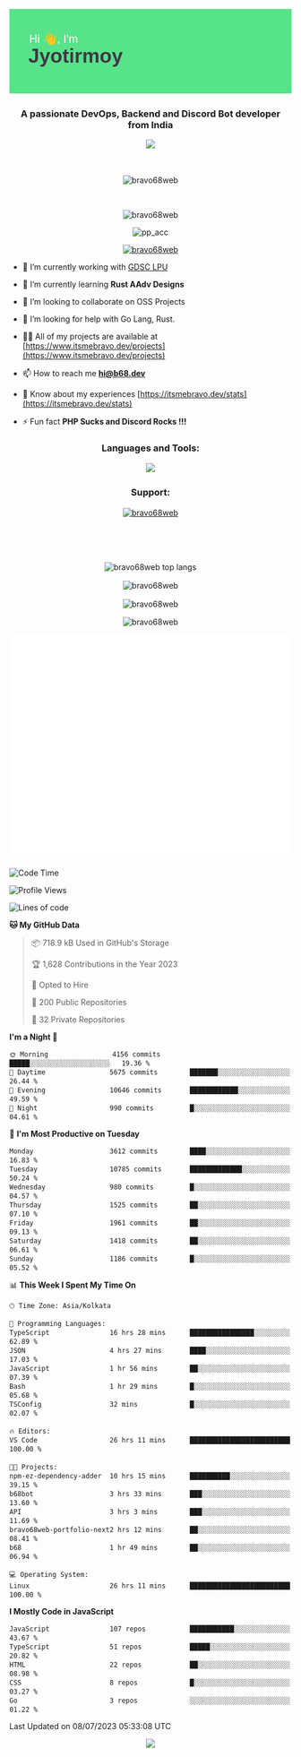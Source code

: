 <p align="center"><img src="header.png"></p>
<h3 align="center">A passionate DevOps, Backend and Discord Bot developer from India</h3>

<p align="center"><a href="https://discord.com/users/457039372009865226"><img src="https://lanyard-profile-readme.vercel.app/api/457039372009865226"></a></p>
                           
<br>
<p align="center"> <img src="https://komarev.com/ghpvc/?username=bravo68web&label=Profile%20views&color=0e75b6&style=flat" alt="bravo68web" /> </p>
<br>


<p align="center"><img src="https://github-profile-trophy.vercel.app/?username=bravo68web&theme=discord&column=3&row=2" alt="bravo68web" /> </p>
<p align="center"><img src="https://osu-embed.b68dev.xyz/pp_acc" alt="pp_acc" /> </p>

<p align="center"> <a href="https://twitter.com/bravo68web" target="blank"><img src="https://img.shields.io/twitter/follow/bravo68web?logo=twitter&style=for-the-badge" alt="bravo68web" /></a> </p>

- 🔭 I’m currently working with [GDSC LPU](https://gdsclpu.live/)

- 🌱 I’m currently learning **Rust AAdv Designs**

- 👯 I’m looking to collaborate on OSS Projects

- 🤝 I’m looking for help with Go Lang, Rust.

- 👨‍💻 All of my projects are available at [https://www.itsmebravo.dev/projects](https://www.itsmebravo.dev/projects)

<!-- - 💬 Ask me about **DF Techs** -->

- 📫 How to reach me **hi@b68.dev**

- 📄 Know about my experiences [https://itsmebravo.dev/stats](https://itsmebravo.dev/stats)

- ⚡ Fun fact **PHP Sucks and Discord Rocks !!!**

<h3 align="center">Languages and Tools:</h3>
<p align="center"> 
<img src="https://skillicons.dev/icons?i=aws,bash,c,cs,cpp,cloudflare,css,dart,devto,discord,bots,docker,electron,ember,emotion,express,fastapi,figma,firebase,flask,gcp,git,github,githubactions,go,gitlab,graphql,heroku,html,ai,ipfs,js,jest,linux,md,mastodon,mongodb,neovim,netlify,nextjs,nginx,nodejs,postgres,postman,powershell,py,react,redis,regex,replit,rocket,rust,sqlite,mysql,stackoverflow,styledcomponents,supabase,sentry,solidity,svg,tailwind,tauri,twitter,ts,unity,v,vercel,vim,vite,wasm,webpack,workers&perline=8&theme=dark" />
</p>

<h3 align="center">Support:</h3>
<p align="center"><a href="https://www.buymeacoffee.com/bravo68web"> <img align="center" src="https://cdn.buymeacoffee.com/buttons/v2/default-yellow.png" height="50" width="210" alt="bravo68web" /></a></p><br><br>
<br>

<p align="center"> <img align="center" src="https://github-readme-stats-sync.vercel.app/api/top-langs?username=bravo68web&count_private=true&show_icons=true&theme=radical&border_radius=10&&langs_count=10&layout=compact" alt="bravo68web top langs" /></p>

<p align="center"> <img align="center" src="https://github-readme-stats-sync.vercel.app/api?username=bravo68web&count_private=true&show_icons=true&theme=radical&border_radius=10" alt="bravo68web" /></p>

<p align="center"> <img align="center" src="https://github-readme-streak-stats.herokuapp.com?user=bravo68web&theme=dracula&hide_border=true" alt="bravo68web" /></p>

<p align="center"> <img align="center" src="https://github-readme-stats-sync.vercel.app/api/wakatime?username=bravo68web&count_private=true&show_icons=true&theme=aura_dark&border_radius=10&&langs_count=10&layout=compact&range=last_7_days" alt="bravo68web" /></p>

<p align="center"><img src="https://raw.githubusercontent.com/BRAVO68WEB/BRAVO68WEB/master/github-metrics.svg"></p>

<!--START_SECTION:waka-->
![Code Time](http://img.shields.io/badge/Code%20Time-5%2C028%20hrs%2036%20mins-blue)

![Profile Views](http://img.shields.io/badge/Profile%20Views-82-blue)

![Lines of code](https://img.shields.io/badge/From%20Hello%20World%20I%27ve%20Written-62.6%20million%20lines%20of%20code-blue)

**🐱 My GitHub Data** 

> 📦 718.9 kB Used in GitHub's Storage 
 > 
> 🏆 1,628 Contributions in the Year 2023
 > 
> 💼 Opted to Hire
 > 
> 📜 200 Public Repositories 
 > 
> 🔑 32 Private Repositories 
 > 
**I'm a Night 🦉** 

```text
🌞 Morning                4156 commits        █████░░░░░░░░░░░░░░░░░░░░   19.36 % 
🌆 Daytime                5675 commits        ███████░░░░░░░░░░░░░░░░░░   26.44 % 
🌃 Evening                10646 commits       ████████████░░░░░░░░░░░░░   49.59 % 
🌙 Night                  990 commits         █░░░░░░░░░░░░░░░░░░░░░░░░   04.61 % 
```
📅 **I'm Most Productive on Tuesday** 

```text
Monday                   3612 commits        ████░░░░░░░░░░░░░░░░░░░░░   16.83 % 
Tuesday                  10785 commits       █████████████░░░░░░░░░░░░   50.24 % 
Wednesday                980 commits         █░░░░░░░░░░░░░░░░░░░░░░░░   04.57 % 
Thursday                 1525 commits        ██░░░░░░░░░░░░░░░░░░░░░░░   07.10 % 
Friday                   1961 commits        ██░░░░░░░░░░░░░░░░░░░░░░░   09.13 % 
Saturday                 1418 commits        ██░░░░░░░░░░░░░░░░░░░░░░░   06.61 % 
Sunday                   1186 commits        █░░░░░░░░░░░░░░░░░░░░░░░░   05.52 % 
```


📊 **This Week I Spent My Time On** 

```text
🕑︎ Time Zone: Asia/Kolkata

💬 Programming Languages: 
TypeScript               16 hrs 28 mins      ████████████████░░░░░░░░░   62.89 % 
JSON                     4 hrs 27 mins       ████░░░░░░░░░░░░░░░░░░░░░   17.03 % 
JavaScript               1 hr 56 mins        ██░░░░░░░░░░░░░░░░░░░░░░░   07.39 % 
Bash                     1 hr 29 mins        █░░░░░░░░░░░░░░░░░░░░░░░░   05.68 % 
TSConfig                 32 mins             █░░░░░░░░░░░░░░░░░░░░░░░░   02.07 % 

🔥 Editors: 
VS Code                  26 hrs 11 mins      █████████████████████████   100.00 % 

🐱‍💻 Projects: 
npm-ez-dependency-adder  10 hrs 15 mins      ██████████░░░░░░░░░░░░░░░   39.15 % 
b68bot                   3 hrs 33 mins       ███░░░░░░░░░░░░░░░░░░░░░░   13.60 % 
API                      3 hrs 3 mins        ███░░░░░░░░░░░░░░░░░░░░░░   11.69 % 
bravo68web-portfolio-next2 hrs 12 mins       ██░░░░░░░░░░░░░░░░░░░░░░░   08.41 % 
b68                      1 hr 49 mins        ██░░░░░░░░░░░░░░░░░░░░░░░   06.94 % 

💻 Operating System: 
Linux                    26 hrs 11 mins      █████████████████████████   100.00 % 
```

**I Mostly Code in JavaScript** 

```text
JavaScript               107 repos           ███████████░░░░░░░░░░░░░░   43.67 % 
TypeScript               51 repos            █████░░░░░░░░░░░░░░░░░░░░   20.82 % 
HTML                     22 repos            ██░░░░░░░░░░░░░░░░░░░░░░░   08.98 % 
CSS                      8 repos             █░░░░░░░░░░░░░░░░░░░░░░░░   03.27 % 
Go                       3 repos             ░░░░░░░░░░░░░░░░░░░░░░░░░   01.22 % 
```




 Last Updated on 08/07/2023 05:33:08 UTC
<!--END_SECTION:waka-->

<p align="center"><img src="https://bravo68web.me/images/header_.png"></p>

